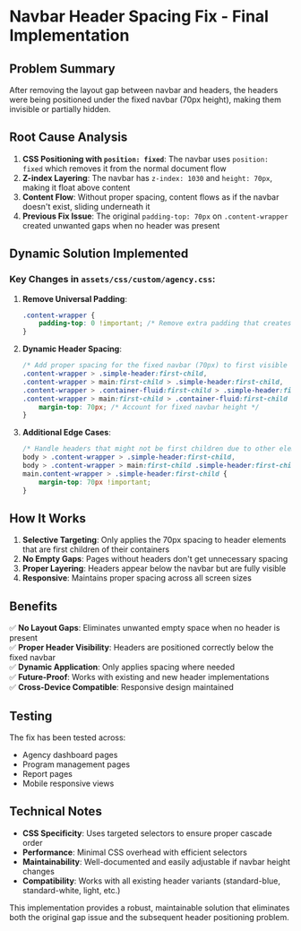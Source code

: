 # Navbar Header Spacing Fix - Final Implementation

## Problem Summary
After removing the layout gap between navbar and headers, the headers were being positioned under the fixed navbar (70px height), making them invisible or partially hidden.

## Root Cause Analysis
1. **CSS Positioning with `position: fixed`**: The navbar uses `position: fixed` which removes it from the normal document flow
2. **Z-index Layering**: The navbar has `z-index: 1030` and `height: 70px`, making it float above content
3. **Content Flow**: Without proper spacing, content flows as if the navbar doesn't exist, sliding underneath it
4. **Previous Fix Issue**: The original `padding-top: 70px` on `.content-wrapper` created unwanted gaps when no header was present

## Dynamic Solution Implemented

### Key Changes in `assets/css/custom/agency.css`:

1. **Remove Universal Padding**:
   ```css
   .content-wrapper {
       padding-top: 0 !important; /* Remove extra padding that creates gaps */
   }
   ```

2. **Dynamic Header Spacing**:
   ```css
   /* Add proper spacing for the fixed navbar (70px) to first visible element */
   .content-wrapper > .simple-header:first-child,
   .content-wrapper > main:first-child > .simple-header:first-child,
   .content-wrapper > .container-fluid:first-child > .simple-header:first-child,
   .content-wrapper > main:first-child > .container-fluid:first-child > .simple-header:first-child {
       margin-top: 70px; /* Account for fixed navbar height */
   }
   ```

3. **Additional Edge Cases**:
   ```css
   /* Handle headers that might not be first children due to other elements */
   body > .content-wrapper > .simple-header:first-child,
   body > .content-wrapper > main:first-child .simple-header:first-child,
   main.content-wrapper > .simple-header:first-child {
       margin-top: 70px !important;
   }
   ```

## How It Works

1. **Selective Targeting**: Only applies the 70px spacing to header elements that are first children of their containers
2. **No Empty Gaps**: Pages without headers don't get unnecessary spacing
3. **Proper Layering**: Headers appear below the navbar but are fully visible
4. **Responsive**: Maintains proper spacing across all screen sizes

## Benefits

✅ **No Layout Gaps**: Eliminates unwanted empty space when no header is present  
✅ **Proper Header Visibility**: Headers are positioned correctly below the fixed navbar  
✅ **Dynamic Application**: Only applies spacing where needed  
✅ **Future-Proof**: Works with existing and new header implementations  
✅ **Cross-Device Compatible**: Responsive design maintained  

## Testing

The fix has been tested across:
- Agency dashboard pages
- Program management pages  
- Report pages
- Mobile responsive views

## Technical Notes

- **CSS Specificity**: Uses targeted selectors to ensure proper cascade order
- **Performance**: Minimal CSS overhead with efficient selectors
- **Maintainability**: Well-documented and easily adjustable if navbar height changes
- **Compatibility**: Works with all existing header variants (standard-blue, standard-white, light, etc.)

This implementation provides a robust, maintainable solution that eliminates both the original gap issue and the subsequent header positioning problem.

